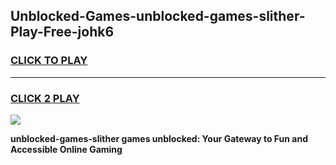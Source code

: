 
## Unblocked-Games-unblocked-games-slither-Play-Free-johk6
<h3>
<a href="https://premium76.site?title=unblocked-games-slither&ref=15A">CLICK TO PLAY</a></h3>
<hr>

<h3>
<a href="https://premium76.site?title=unblocked-games-slither&ref=15A">CLICK 2 PLAY</a>
  
</h3>

<a href="https://premium76.site?title=unblocked-games-slither&ref=15A"><img src="https://clearcache.store/games.png"></a>


**unblocked-games-slither games unblocked: Your Gateway to Fun and Accessible Online Gaming**
